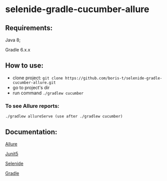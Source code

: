 # selenide-gradle-cucumber-allure

## Requirements:
Java 8;

Gradle 6.x.x

## How to use:

*  clone project: `git clone https://github.com/boris-t/selenide-gradle-cucumber-allure.git`
*  go to project's dir
*  run command `./gradlew cucumber`

### To see Allure reports:

`./gradlew allureServe (use after ./gradlew cucumber)`

## Documentation:

[Allure](https://docs.qameta.io/allure/)

[Junit5](https://junit.org/junit5/docs/current/user-guide/)

[Selenide](https://selenide.org/documentation.html)

[Gradle](https://docs.gradle.org/current/userguide/userguide.html)
